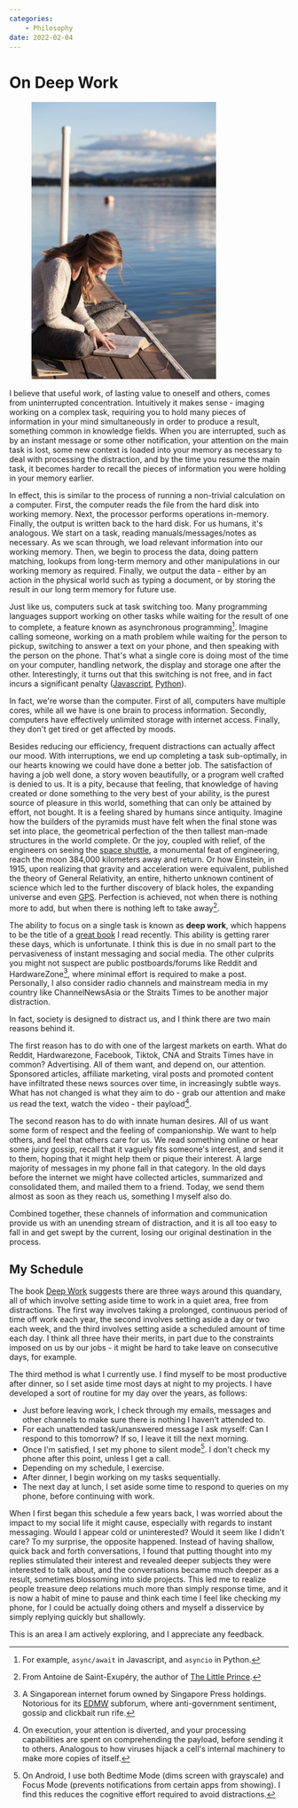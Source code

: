 ```yaml
---
categories:
    - Philosophy
date: 2022-02-04
---
```


# On Deep Work

<figure>
  <img src="/static/images/2022-02-04/studying.jpg" alt="Girl Studying" loading="lazy" style="max-height: 500px"/>
</figure>

I believe that useful work, of lasting value to oneself and others, comes from uninterrupted concentration. Intuitively it makes sense - imaging working on a complex task, requiring you to hold many pieces of information in your mind simultaneously in order to produce a result, something common in knowledge fields. When you are interrupted, such as by an instant message or some other notification, your attention on the main task is lost, some new context is loaded into your memory as necessary to deal with processing the distraction, and by the time you resume the main task, it becomes harder to recall the pieces of information you were holding in your memory earlier.

In effect, this is similar to the process of running a non-trivial calculation on a computer. First, the computer reads the file from the hard disk into working memory. Next, the processor performs operations in-memory. Finally, the output is written back to the hard disk. For us humans, it's analogous. We start on a task, reading manuals/messages/notes as necessary. As we scan through, we load relevant information into our working memory. Then, we begin to process the data, doing pattern matching, lookups from long-term memory and other manipulations in our working memory as required. Finally, we output the data - either by an action in the physical world such as typing a document, or by storing the result in our long term memory for future use.

Just like us, computers suck at task switching too. Many programming languages support working on other tasks while waiting for the result of one to complete, a feature known as asynchronous programming[^async-programming]. Imagine calling someone, working on a math problem while waiting for the person to pickup, switching to answer a text on your phone, and then speaking with the person on the phone. That's what a single core is doing most of the time on your computer, handling network, the display and storage one after the other. Interestingly, it turns out that this switching is not free, and in fact incurs a significant penalty ([Javascript][asyncio-overhead], [Python][python-gil]).

In fact, we're worse than the computer. First of all, computers have multiple cores, while all we have is one brain to process information. Secondly, computers have effectively unlimited storage with internet access. Finally, they don't get tired or get affected by moods.

Besides reducing our efficiency, frequent distractions can actually affect our mood. With interruptions, we end up completing a task sub-optimally, in our hearts knowing we could have done a better job. The satisfaction of having a job well done, a story woven beautifully, or a program well crafted is denied to us. It is a pity, because that feeling, that knowledge of having created or done something to the very best of your ability, is the purest source of pleasure in this world, something that can only be attained by effort, not bought. It is a feeling shared by humans since antiquity. Imagine how the builders of the pyramids must have felt when the final stone was set into place, the geometrical perfection of the then tallest man-made structures in the world complete. Or the joy, coupled with relief, of the engineers on seeing the [space shuttle][space-shuttle], a monumental feat of engineering, reach the moon 384,000 kilometers away and return. Or how Einstein, in 1915, upon realizing that gravity and acceleration were equivalent, published the theory of General Relativity, an entire, hitherto unknown continent of science which led to the further discovery of black holes, the expanding universe and even [GPS][gps]. Perfection is achieved, not when there is nothing more to add, but when there is nothing left to take away[^perfection-quote].

The ability to focus on a single task is known as **deep work**, which happens to be the title of a [great book][deep-work] I read recently. This ability is getting rarer these days, which is unfortunate. I think this is due in no small part to the pervasiveness of instant messaging and social media. The other culprits you might not suspect are public postboards/forums like Reddit and HardwareZone[^hardwarezone], where minimal effort is required to make a post. Personally, I also consider radio channels and mainstream media in my country like ChannelNewsAsia or the Straits Times to be another major distraction.

In fact, society is designed to distract us, and I think there are two main reasons behind it.

The first reason has to do with one of the largest markets on earth. What do Reddit, Hardwarezone, Facebook, Tiktok, CNA and Straits Times have in common? Advertising. All of them want, and depend on, our attention. Sponsored articles, affiliate marketing, viral posts and promoted content have infiltrated these news sources over time, in increasingly subtle ways. What has not changed is what they aim to do - grab our attention and make us read the text, watch the video - their payload[^payload].

The second reason has to do with innate human desires. All of us want some form of respect and the feeling of companionship. We want to help others, and feel that others care for us. We read something online or hear some juicy gossip, recall that it vaguely fits someone's interest, and send it to them, hoping that it might help them or pique their interest. A large majority of messages in my phone fall in that category. In the old days before the internet we might have collected articles, summarized and consolidated them, and mailed them to a friend. Today, we send them almost as soon as they reach us, something I myself also do.

Combined together, these channels of information and communication provide us with an unending stream of distraction, and it is all too easy to fall in and get swept by the current, losing our original destination in the process.

## My Schedule

The book [Deep Work][deep-work] suggests there are three ways around this quandary, all of which involve setting aside time to work in a quiet area, free from distractions. The first way involves taking a prolonged, continuous period of time off work each year, the second involves setting aside a day or two each week, and the third involves setting aside a scheduled amount of time each day. I think all three have their merits, in part due to the constraints imposed on us by our jobs - it might be hard to take leave on consecutive days, for example.

The third method is what I currently use. I find myself to be most productive after dinner, so I set aside time most days at night to my projects. I have developed a sort of routine for my day over the years, as follows:

-   Just before leaving work, I check through my emails, messages and other channels to make sure there is nothing I haven't attended to.
-   For each unattended task/unanswered message I ask myself: Can I respond to this tomorrow? If so, I leave it till the next morning.
-   Once I'm satisfied, I set my phone to silent mode[^silent-mode]. I don't check my phone after this point, unless I get a call.
-   Depending on my schedule, I exercise.
-   After dinner, I begin working on my tasks sequentially.
-   The next day at lunch, I set aside some time to respond to queries on my phone, before continuing with work.

When I first began this schedule a few years back, I was worried about the impact to my social life it might cause, especially with regards to instant messaging. Would I appear cold or uninterested? Would it seem like I didn't care? To my surprise, the opposite happened. Instead of having shallow, quick back and forth conversations, I found that putting thought into my replies stimulated their interest and revealed deeper subjects they were interested to talk about, and the conversations became much deeper as a result, sometimes blossoming into side projects. This led me to realize people treasure deep relations much more than simply response time, and it is now a habit of mine to pause and think each time I feel like checking my phone, for I could be actually doing others and myself a disservice by simply replying quickly but shallowly.

This is an area I am actively exploring, and I appreciate any feedback.

[^async-programming]: For example, `async/await` in Javascript, and `asyncio` in Python.
[^perfection-quote]: From Antoine de Saint-Exupéry, the author of [The Little Prince](https://en.wikipedia.org/wiki/The_Little_Prince).
[^hardwarezone]: A Singaporean internet forum owned by Singapore Press holdings. Notorious for its [EDMW](https://forums.hardwarezone.com.sg/forums/eat-drink-man-woman.16/) subforum, where anti-government sentiment, gossip and clickbait run rife.
[^payload]: On execution, your attention is diverted, and your processing capabilities are spent on comprehending the payload, before sending it to others. Analogous to how viruses hijack a cell's internal machinery to make more copies of itself.
[^silent-mode]: On Android, I use both Bedtime Mode (dims screen with grayscale) and Focus Mode (prevents notifications from certain apps from showing). I find this reduces the cognitive effort required to avoid distractions.

[asyncio-overhead]: https://stackoverflow.com/questions/55761652/what-is-the-overhead-of-an-asyncio-task
[deep-work]: https://www.goodreads.com/book/show/25744928-deep-work
[equivalence-principle]: https://en.wikipedia.org/wiki/Equivalence_principle
[gps]: https://www.astronomy.ohio-state.edu/pogge.1/Ast162/Unit5/gps.html
[hardwarezone]: https://www.hardwarezone.com.sg/
[python-gil]: https://realpython.com/python-gil/
[space-shuttle]: https://www.youtube.com/watch?v=OnoNITE-CLc
